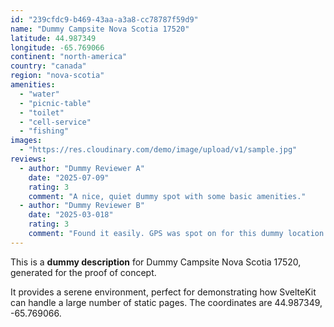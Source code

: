 ```yaml
---
id: "239cfdc9-b469-43aa-a3a8-cc78787f59d9"
name: "Dummy Campsite Nova Scotia 17520"
latitude: 44.987349
longitude: -65.769066
continent: "north-america"
country: "canada"
region: "nova-scotia"
amenities:
  - "water"
  - "picnic-table"
  - "toilet"
  - "cell-service"
  - "fishing"
images:
  - "https://res.cloudinary.com/demo/image/upload/v1/sample.jpg"
reviews:
  - author: "Dummy Reviewer A"
    date: "2025-07-09"
    rating: 3
    comment: "A nice, quiet dummy spot with some basic amenities."
  - author: "Dummy Reviewer B"
    date: "2025-03-018"
    rating: 3
    comment: "Found it easily. GPS was spot on for this dummy location."
---
```


This is a **dummy description** for Dummy Campsite Nova Scotia 17520, generated for the proof of concept.

It provides a serene environment, perfect for demonstrating how SvelteKit can handle a large number of static pages. The coordinates are 44.987349, -65.769066.
